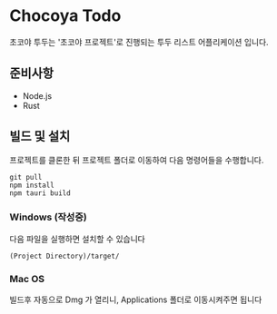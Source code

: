 # Chocoya Todo 
초코야 투두는 '초코야 프로젝트'로 진행되는 투두 리스트 어플리케이션 입니다.


## 준비사항
- Node.js
- Rust

## 빌드 및 설치
프로젝트를 클론한 뒤 프로젝트 폴더로 이동하여 다음 명령어들을 수행합니다.
```
git pull
npm install
npm tauri build
```

### Windows (작성중)
다음 파일을 실행하면 설치할 수 있습니다
```
(Project Directory)/target/
```

### Mac OS
빌드후 자동으로 Dmg 가 열리니, Applications 폴더로 이동시켜주면 됩니다
